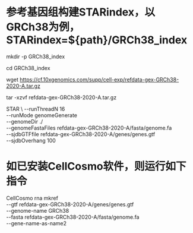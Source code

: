 # 参考基因组构建STARindex，以GRCh38为例，STARindex=${path}/GRCh38_index

mkdir -p GRCh38_index

cd GRCh38_index

wget https://cf.10xgenomics.com/supp/cell-exp/refdata-gex-GRCh38-2020-A.tar.gz

tar -xzvf refdata-gex-GRCh38-2020-A.tar.gz

STAR \\
--runThreadN 16 \
--runMode genomeGenerate \
--genomeDir ./ \
--genomeFastaFiles refdata-gex-GRCh38-2020-A/fasta/genome.fa \
--sjdbGTFfile      refdata-gex-GRCh38-2020-A/genes/genes.gtf \
--sjdbOverhang 100

# 如已安装CellCosmo软件，则运行如下指令

CellCosmo rna mkref \
--gtf refdata-gex-GRCh38-2020-A/genes/genes.gtf \
--genome-name GRCh38 \
--fasta refdata-gex-GRCh38-2020-A/fasta/genome.fa \
--gene-name-as-name2
